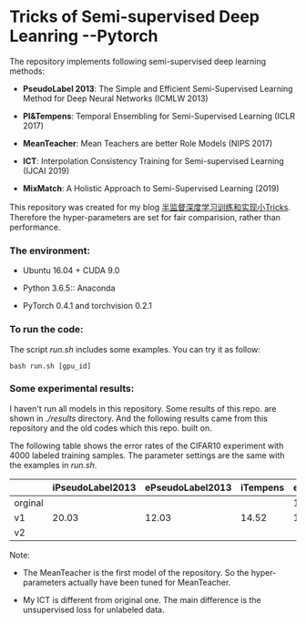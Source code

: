 # Tricks of Semi-supervised Deep Leanring --Pytorch

The repository implements following semi-supervised deep learning methods:

- **PseudoLabel 2013**: The Simple and Efficient Semi-Supervised Learning Method for Deep Neural Networks (ICMLW 2013)

- **PI&Tempens**: Temporal Ensembling for Semi-Supervised Learning (ICLR 2017)

- **MeanTeacher**: Mean Teachers are better Role Models (NIPS 2017)

- **ICT**: Interpolation Consistency Training for Semi-supervised Learning (IJCAI 2019)

- **MixMatch**: A Holistic Approach to Semi-Supervised Learning (2019)

This repository was created for my blog [半监督深度学习训练和实现小Tricks](https://zhuanlan.zhihu.com/p/100252944). Therefore the hyper-parameters are set for fair comparision, rather than performance.

### The environment:

- Ubuntu 16.04 + CUDA 9.0

- Python 3.6.5:: Anaconda

- PyTorch 0.4.1 and torchvision 0.2.1

### To run the code:

The script *run.sh* includes some examples. You can try it as follow:

```shell
bash run.sh [gpu_id]
```

### Some experimental results:

I haven't run all models in this repository. Some results of this repo. are shown in *./results* directory. And the following results came from this repository and the old codes which this repo. built on.

The following table shows the error rates of the CIFAR10 experiment with 4000 labeled training samples. The parameter settings are the same with the examples in *run.sh*.

|        | iPseudoLabel2013 | ePseudoLabel2013 | iTempens | eTempens | PI    | MeanTeacher | ICT\* | MixMatch |
|------- | ---------------- | ---------------- | -------- | -------- | ------| ----------- | ----- | -------- |
|orginal |                  |                  |          | 12.16    | 13.20 | 12.31       | 7.29  | 6.24     |
| v1     | 20.03            | 12.03            | 14.52    | 10.74    | 14.11 | 10.59       | 7.12  | 6.70     |
| v2     |                  |                  |          |          |       |  9.46       | 6.43  |          |


Note:

- The MeanTeacher is the first model of the repository. So the hyper-parameters actually have been tuned for MeanTeacher.

- My ICT is different from original one. The main difference is the unsupervised loss for unlabeled data.
